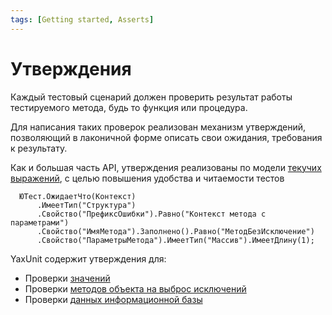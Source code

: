 ```yaml
---
tags: [Getting started, Asserts]
---
```


# Утверждения

Каждый тестовый сценарий должен проверить результат работы тестируемого метода, будь то функция или процедура.

Для написания таких проверок реализован механизм утверждений, позволяющий в лаконичной форме описать свои ожидания, требования к результату.


Как и большая часть API, утверждения реализованы по модели [текучих выражений](https://ru.wikipedia.org/wiki/Fluent_interface), с целью повышения удобства и читаемости тестов
  
  ```bsl
    ЮТест.ОжидаетЧто(Контекст)
        .ИмеетТип("Структура")
        .Свойство("ПрефиксОшибки").Равно("Контекст метода с параметрами")
        .Свойство("ИмяМетода").Заполнено().Равно("МетодБезИсключение")
        .Свойство("ПараметрыМетода").ИмеетТип("Массив").ИмеетДлину(1);
  ```

YaxUnit содержит утверждения для:

* Проверки [значений](assertions-base.md#доступные-методы)
* Проверки [методов объекта на выброс исключений](assertions-base.md#проверка-методов-объекта)
* Проверки [данных информационной базы](assertions-db.md)